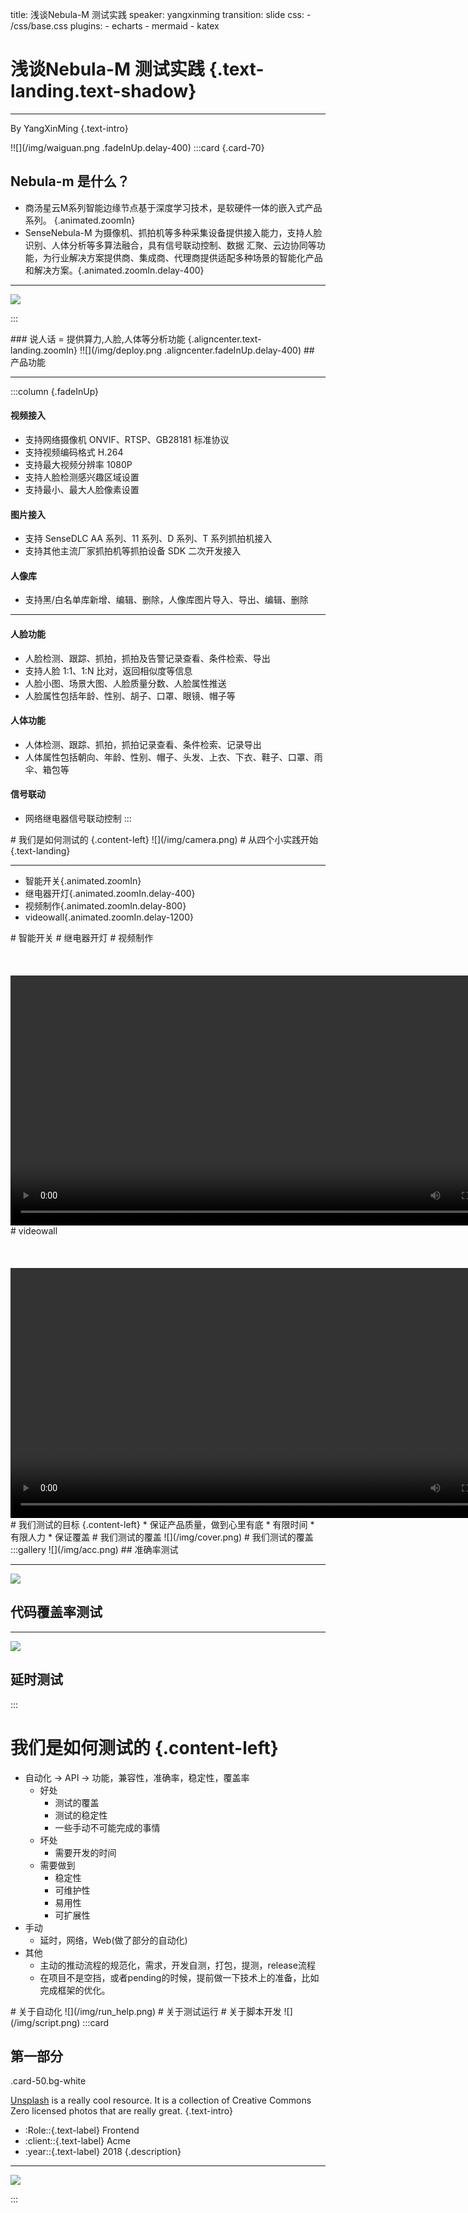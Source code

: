 title: 浅谈Nebula-M 测试实践
speaker: yangxinming
transition: slide
css:
    - /css/base.css
plugins:
    - echarts
    - mermaid
    - katex

<slide class="bg-black-blue aligncenter" image="https://source.unsplash.com/C1HhAQrbykQ/ .bg-primary">

# 浅谈Nebula-M 测试实践 {.text-landing.text-shadow}
---
By YangXinMing {.text-intro}

<slide class="size-100" image="https://source.unsplash.com/n9WPPWiPPJw/">
!![](/img/waiguan.png .fadeInUp.delay-400)

<slide class="fullscreen">
:::card {.card-70}

## Nebula-m 是什么？
 * 商汤星云M系列智能边缘节点基于深度学习技术，是软硬件一体的嵌入式产品系列。 {.animated.zoomIn}
 * SenseNebula-M 为摄像机、抓拍机等多种采集设备提供接入能力，支持人脸识别、人体分析等多算法融合，具有信号联动控制、数据 汇聚、云边协同等功能，为行业解决方案提供商、集成商、代理商提供适配多种场景的智能化产品和解决方案。{.animated.zoomIn.delay-400} 
---
![](/img/nebula-m.png)

:::

<slide class="">
### 说人话 = 提供算力,人脸,人体等分析功能 {.aligncenter.text-landing.zoomIn}
!![](/img/deploy.png .aligncenter.fadeInUp.delay-400) 


<slide>
## 产品功能

---

:::column {.fadeInUp}
#### 视频接入
 - 支持网络摄像机 ONVIF、RTSP、GB28181 标准协议
 - 支持视频编码格式 H.264
 - 支持最大视频分辨率 1080P
 - 支持人脸检测感兴趣区域设置
 - 支持最小、最大人脸像素设置

#### 图片接入

 * 支持 SenseDLC AA 系列、11 系列、D 系列、T 系列抓拍机接入
 * 支持其他主流厂家抓拍机等抓拍设备 SDK 二次开发接入

#### 人像库

 * 支持黑/白名单库新增、编辑、删除，人像库图片导入、导出、编辑、删除

---
#### 人脸功能
 * 人脸检测、跟踪、抓拍，抓拍及告警记录查看、条件检索、导出
 * 支持人脸 1:1、1:N 比对，返回相似度等信息
 * 人脸小图、场景大图、人脸质量分数、人脸属性推送
 * 人脸属性包括年龄、性别、胡子、口罩、眼镜、帽子等

#### 人体功能
 * 人体检测、跟踪、抓拍，抓拍记录查看、条件检索、记录导出
 * 人体属性包括朝向、年龄、性别、帽子、头发、上衣、下衣、鞋子、口罩、雨伞、箱包等

#### 信号联动
 * 网络继电器信号联动控制
:::

<slide class="">
# 我们是如何测试的 {.content-left}
![](/img/camera.png)

<slide class="slide-top">
# 从四个小实践开始{.text-landing}

---
 * 智能开关{.animated.zoomIn}
 * 继电器开灯{.animated.zoomIn.delay-400}
 * 视频制作{.animated.zoomIn.delay-800}
 * videowall{.animated.zoomIn.delay-1200}

<slide class="slide-top">
# 智能开关 
<slide class="slide-top">
# 继电器开灯 
<slide class="slide-top content-center">
# 视频制作
<br/><br/>
<br/><br/>
<video width="800" controls autoplay>
    <source src="/img/tmp720p.mp4" type="video/mp4">
</video>
<slide class="slide-top content-center">
# videowall
<br/><br/>
<br/><br/>
<video width="800" controls autoplay>
    <source src="/img/videowall.mov" type="video/mp4">
</video>


<slide>
# 我们测试的目标 {.content-left}
  * 保证产品质量，做到心里有底
    * 有限时间
    * 有限人力
    * 保证覆盖

<slide>
# 我们测试的覆盖
![](/img/cover.png)

<slide :class="size-70 content-center">
# 我们测试的覆盖
:::gallery
![](/img/acc.png)
## 准确率测试

---
![](/img/codecoverage.png)
## 代码覆盖率测试

---
![](/img/delay.png)
## 延时测试

:::
<slide class="slide-top">
# 我们是如何测试的 {.content-left}
* 自动化 -> API -> 功能，兼容性，准确率，稳定性，覆盖率
    * 好处
        * 测试的覆盖
        * 测试的稳定性
        * 一些手动不可能完成的事情
    * 坏处
        * 需要开发的时间
    * 需要做到
        * 稳定性
        * 可维护性
        * 易用性
        * 可扩展性
* 手动
    * 延时，网络，Web(做了部分的自动化)
* 其他
    * 主动的推动流程的规范化，需求，开发自测，打包，提测，release流程
    * 在项目不是空挡，或者pending的时候，提前做一下技术上的准备，比如完成框架的优化。

<slide class="slide-top">
# 关于自动化
![](/img/run_help.png)

<slide class="slide-top">
# 关于测试运行

<slide class="slide-top">
# 关于脚本开发
![](/img/script.png)

<slide :class="size-80">
:::card

## 第一部分
.card-50.bg-white

 [Unsplash](http://Unsplash.com) is a really cool resource. It is a collection of Creative Commons Zero licensed photos that are really great. {.text-intro}

 * :Role\::{.text-label} Frontend
 * :client\::{.text-label} Acme
 * :year\::{.text-label} 2018
 {.description}

---
![](https://source.unsplash.com/rCOWMC8qf8A/)

:::
<slide class="bg-black-blue aligncenter" video="https://webslides.tv/static/videos/working.mp4 poster='https://webslides.tv/static/images/working.jpg' .dark">
